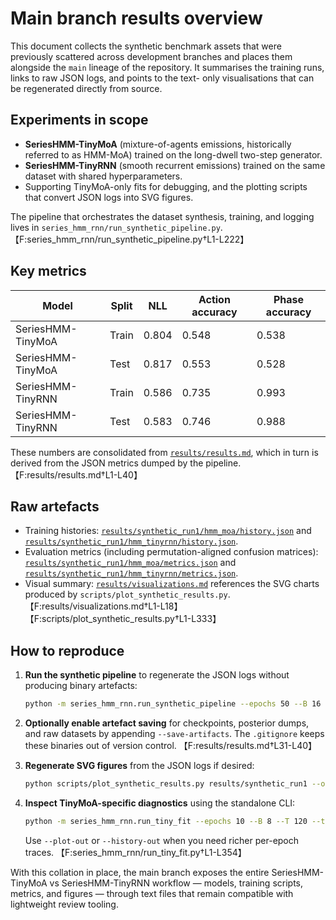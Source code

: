 # Main branch results overview

This document collects the synthetic benchmark assets that were previously scattered across development branches and places them
alongside the `main` lineage of the repository. It summarises the training runs, links to raw JSON logs, and points to the text-
only visualisations that can be regenerated directly from source.

## Experiments in scope

- **SeriesHMM-TinyMoA** (mixture-of-agents emissions, historically referred to as HMM-MoA) trained on the long-dwell two-step generator.
- **SeriesHMM-TinyRNN** (smooth recurrent emissions) trained on the same dataset with shared hyperparameters.
- Supporting TinyMoA-only fits for debugging, and the plotting scripts that convert JSON logs into SVG figures.

The pipeline that orchestrates the dataset synthesis, training, and logging lives in
`series_hmm_rnn/run_synthetic_pipeline.py`. 【F:series_hmm_rnn/run_synthetic_pipeline.py†L1-L222】

## Key metrics

| Model | Split | NLL | Action accuracy | Phase accuracy |
| --- | --- | --- | --- | --- |
| SeriesHMM-TinyMoA | Train | 0.804 | 0.548 | 0.538 |
| SeriesHMM-TinyMoA | Test | 0.817 | 0.553 | 0.528 |
| SeriesHMM-TinyRNN | Train | 0.586 | 0.735 | 0.993 |
| SeriesHMM-TinyRNN | Test | 0.583 | 0.746 | 0.988 |

These numbers are consolidated from [`results/results.md`](results/results.md), which in turn is derived from the JSON metrics
dumped by the pipeline. 【F:results/results.md†L1-L40】

## Raw artefacts

- Training histories: [`results/synthetic_run1/hmm_moa/history.json`](results/synthetic_run1/hmm_moa/history.json) and
  [`results/synthetic_run1/hmm_tinyrnn/history.json`](results/synthetic_run1/hmm_tinyrnn/history.json).
- Evaluation metrics (including permutation-aligned confusion matrices):
  [`results/synthetic_run1/hmm_moa/metrics.json`](results/synthetic_run1/hmm_moa/metrics.json) and
  [`results/synthetic_run1/hmm_tinyrnn/metrics.json`](results/synthetic_run1/hmm_tinyrnn/metrics.json).
- Visual summary: [`results/visualizations.md`](results/visualizations.md) references the SVG charts produced by
  `scripts/plot_synthetic_results.py`. 【F:results/visualizations.md†L1-L18】【F:scripts/plot_synthetic_results.py†L1-L333】

## How to reproduce

1. **Run the synthetic pipeline** to regenerate the JSON logs without producing binary artefacts:

   ```bash
   python -m series_hmm_rnn.run_synthetic_pipeline --epochs 50 --B 16 --T 200 --out-dir results/synthetic_run1 --device cpu
   ```

2. **Optionally enable artefact saving** for checkpoints, posterior dumps, and raw datasets by appending `--save-artifacts`. The
   `.gitignore` keeps these binaries out of version control. 【F:results/results.md†L31-L40】

3. **Regenerate SVG figures** from the JSON logs if desired:

   ```bash
   python scripts/plot_synthetic_results.py results/synthetic_run1 --out-dir fig --prefix synthetic_run1
   ```

4. **Inspect TinyMoA-specific diagnostics** using the standalone CLI:

   ```bash
   python -m series_hmm_rnn.run_tiny_fit --epochs 10 --B 8 --T 120 --trace-out '' --device cpu
   ```

   Use `--plot-out` or `--history-out` when you need richer per-epoch traces. 【F:series_hmm_rnn/run_tiny_fit.py†L1-L354】

With this collation in place, the main branch exposes the entire SeriesHMM-TinyMoA vs SeriesHMM-TinyRNN workflow — models,
training scripts, metrics, and figures — through text files that remain compatible with lightweight review tooling.
